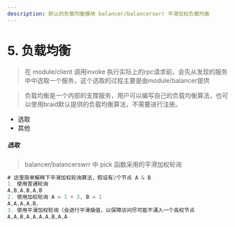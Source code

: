 ```yaml
---
description: 默认的负载均衡模块 balancer/balancerswrr 平滑加权负载均衡
---
```


# 5. 负载均衡

> 在 module/client 调用invoke 执行实际上的rpc请求前，会先从发现的服务中中选取一个服务，这个选取的过程主要是由module/balancer提供

> 负载均衡是一个内部的支撑服务，用户可以编写自己的负载均衡算法，也可以使用braid默认提供的负载均衡算法，不需要进行注册。

* 选取
* 其他

##### 选取

> balancer/balancerswrr 中 pick 函数采用的平滑加权轮询

```go
# 这里简单解释下平滑加权轮询算法，假设有2个节点 A & B
1. 使用普通轮询
A,B,A,B,A,B
2. 使用加权轮询 A = 1 + 3, B = 1
A,A,A,A,B,
3. 使用平滑加权轮询（会进行平滑插值，以保障访问尽可能不涌入一个高权节点
A,A,B,A,A,A,A,B,A,A
```